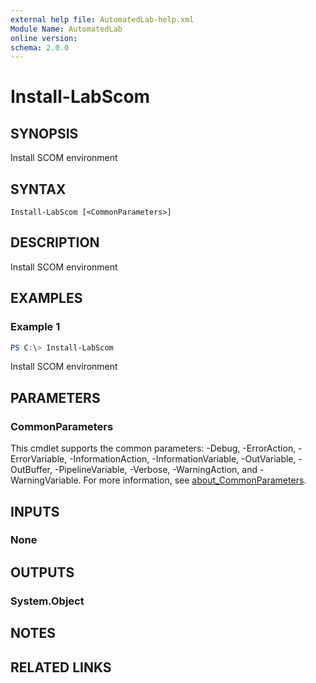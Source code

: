 ```yaml
---
external help file: AutomatedLab-help.xml
Module Name: AutomatedLab
online version:
schema: 2.0.0
---
```


# Install-LabScom

## SYNOPSIS
Install SCOM environment

## SYNTAX

```
Install-LabScom [<CommonParameters>]
```

## DESCRIPTION
Install SCOM environment

## EXAMPLES

### Example 1
```powershell
PS C:\> Install-LabScom
```

Install SCOM environment

## PARAMETERS

### CommonParameters
This cmdlet supports the common parameters: -Debug, -ErrorAction, -ErrorVariable, -InformationAction, -InformationVariable, -OutVariable, -OutBuffer, -PipelineVariable, -Verbose, -WarningAction, and -WarningVariable. For more information, see [about_CommonParameters](http://go.microsoft.com/fwlink/?LinkID=113216).

## INPUTS

### None

## OUTPUTS

### System.Object
## NOTES

## RELATED LINKS
